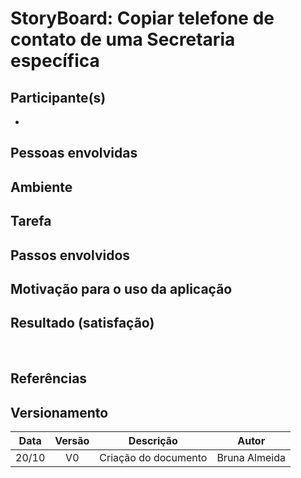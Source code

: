 # StoryBoard: Copiar telefone de contato de uma Secretaria específica

## Participante(s)
- 


<!-- <figure>
<img align=center width="700" src="endereco da imagem">
<br>
<figcaption>Fig. n - descricao da imagem</figcaption>
</figure> -->

## Pessoas envolvidas


## Ambiente


## Tarefa


## Passos envolvidos


## Motivação para o uso da aplicação


## Resultado (satisfação)


<br>

## Referências


## Versionamento

| Data | Versão |           Descrição             |    Autor    |
|:----:|:------:|:-------------------------------:|:-----------:|
|20/10 |V0      |     Criação do documento        |Bruna Almeida|